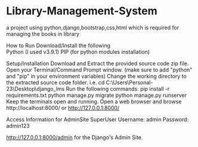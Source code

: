 # Library-Management-System
 a project using python,django,bootstrap,css,html  which is required for  managing the books in library

 
How to Run
Download/Install the following<br>
Python (I used v3.9.1)
PIP (for python modules installation)

Setup/Installation
Download and Extract the provided source code zip file. 
Open your Terminal/Command Prompt window. (make sure to add "python" and "pip" in your environment variables)
Change the working directory to the extracted source code folder. i.e. cd C:\Users\Personal-23\Desktop\django_lms
Run the following commands:
pip install -r requirements.txt
python manage.py migrate
python manage.py runserver
Keep the terminals open and running.
Open a web browser and browse http://localhost:8000/ or http://127.0.0.1:8000/

Access Information for AdminSite
SuperUser
Username: admin
Password: admin123

http://127.0.0.1:8000/admin for the Django's Admin Site.

